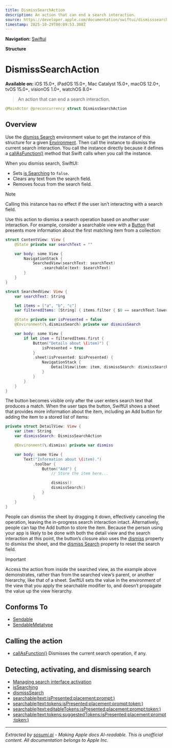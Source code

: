 ```yaml
---
title: DismissSearchAction
description: An action that can end a search interaction.
source: https://developer.apple.com/documentation/swiftui/dismisssearchaction
timestamp: 2025-10-29T00:09:53.308Z
---
```


**Navigation:** [Swiftui](/documentation/swiftui)

**Structure**

# DismissSearchAction

**Available on:** iOS 15.0+, iPadOS 15.0+, Mac Catalyst 15.0+, macOS 12.0+, tvOS 15.0+, visionOS 1.0+, watchOS 8.0+

> An action that can end a search interaction.

```swift
@MainActor @preconcurrency struct DismissSearchAction
```

## Overview

Use the [dismiss Search](/documentation/swiftui/environmentvalues/dismisssearch) environment value to get the instance of this structure for a given [Environment](/documentation/swiftui/environment). Then call the instance to dismiss the current search interaction. You call the instance directly because it defines a [callAsFunction()](/documentation/swiftui/dismisssearchaction/callasfunction()) method that Swift calls when you call the instance.

When you dismiss search, SwiftUI:

- Sets [is Searching](/documentation/swiftui/environmentvalues/issearching) to `false`.
- Clears any text from the search field.
- Removes focus from the search field.

> [!NOTE]
> Calling this instance has no effect if the user isn’t interacting with a search field.

Use this action to dismiss a search operation based on another user interaction. For example, consider a searchable view with a [Button](/documentation/swiftui/button) that presents more information about the first matching item from a collection:

```swift
struct ContentView: View {
    @State private var searchText = ""

    var body: some View {
        NavigationStack {
            SearchedView(searchText: searchText)
                .searchable(text: $searchText)
        }
    }
}

struct SearchedView: View {
    var searchText: String

    let items = ["a", "b", "c"]
    var filteredItems: [String] { items.filter { $0 == searchText.lowercased() } }

    @State private var isPresented = false
    @Environment(\.dismissSearch) private var dismissSearch

    var body: some View {
        if let item = filteredItems.first {
            Button("Details about \(item)") {
                isPresented = true
            }
            .sheet(isPresented: $isPresented) {
                NavigationStack {
                    DetailView(item: item, dismissSearch: dismissSearch)
                }
            }
        }
    }
}
```

The button becomes visible only after the user enters search text that produces a match. When the user taps the button, SwiftUI shows a sheet that provides more information about the item, including an Add button for adding the item to a stored list of items:

```swift
private struct DetailView: View {
    var item: String
    var dismissSearch: DismissSearchAction

    @Environment(\.dismiss) private var dismiss

    var body: some View {
        Text("Information about \(item).")
            .toolbar {
                Button("Add") {
                    // Store the item here...

                    dismiss()
                    dismissSearch()
                }
            }
    }
}
```

People can dismiss the sheet by dragging it down, effectively canceling the operation, leaving the in-progress search interaction intact. Alternatively, people can tap the Add button to store the item. Because the person using your app is likely to be done with both the detail view and the search interaction at this point, the button’s closure also uses the [dismiss](/documentation/swiftui/environmentvalues/dismiss) property to dismiss the sheet, and the [dismiss Search](/documentation/swiftui/environmentvalues/dismisssearch) property to reset the search field.

> [!IMPORTANT]
> Access the action from inside the searched view, as the example above demonstrates, rather than from the searched view’s parent, or another hierarchy, like that of a sheet. SwiftUI sets the value in the environment of the view that you apply the searchable modifier to, and doesn’t propagate the value up the view hierarchy.

## Conforms To

- [Sendable](/documentation/Swift/Sendable)
- [SendableMetatype](/documentation/Swift/SendableMetatype)

## Calling the action

- [callAsFunction()](/documentation/swiftui/dismisssearchaction/callasfunction()) Dismisses the current search operation, if any.

## Detecting, activating, and dismissing search

- [Managing search interface activation](/documentation/swiftui/managing-search-interface-activation)
- [isSearching](/documentation/swiftui/environmentvalues/issearching)
- [dismissSearch](/documentation/swiftui/environmentvalues/dismisssearch)
- [searchable(text:isPresented:placement:prompt:)](/documentation/swiftui/view/searchable(text:ispresented:placement:prompt:))
- [searchable(text:tokens:isPresented:placement:prompt:token:)](/documentation/swiftui/view/searchable(text:tokens:ispresented:placement:prompt:token:))
- [searchable(text:editableTokens:isPresented:placement:prompt:token:)](/documentation/swiftui/view/searchable(text:editabletokens:ispresented:placement:prompt:token:))
- [searchable(text:tokens:suggestedTokens:isPresented:placement:prompt:token:)](/documentation/swiftui/view/searchable(text:tokens:suggestedtokens:ispresented:placement:prompt:token:))

---

*Extracted by [sosumi.ai](https://sosumi.ai) - Making Apple docs AI-readable.*
*This is unofficial content. All documentation belongs to Apple Inc.*
